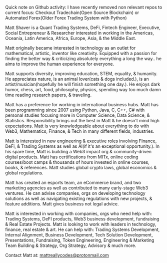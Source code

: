 Quick note on Github activity: I have recently removed non relevant repos to current focus: Checkout Tradechain(Open Source Blockchain) or Automated Forex(Older Forex Trading System with Python) 

Matt Shaver is a Quant Trading Systems, DeFi, Fintech Engineer, Executive, Social Entrepreneur & Researcher interested in working in the Americas, Oceania, Latin America, Africa,  Europe, Asia, & the Middle East. 

Matt originally became interested in technology as an outlet for mathematical, artistic, inventor like creativity. Equipped with a passion for finding the better way  & criticizing absolutely everything a long the way.. he aims to improve the human experience for everyone. 

Matt supports diversity,  improving education,  STEM, equality, & humanity. He appreciates nature, is an animal lover(cats & dogs included.), is an artist/musician(hopefully he will finish something one day.). He enjoys dark humor, chess, art, food, philosophy, physics, spending way too much damn time reading research papers, & traveling. 

Matt has a preference for working in international business hubs. 
Matt has been programming since 2007 using Python, Java, C, C++, C#   with personal studies focusing more in Computer Science, Data Science, & Statistics. Responsibility brings out the best in Matt & he doesn't mind high expectations. Matt is very knowledgeable about everything to do with Web3, Mathematics, Finance, & Tech in many different fields, industries.  

Matt is interested in new engineering & executive roles involving  FInance, DeFi, & Trading Systems as well as AI(if it's an exceptional opportunity.). In his spare time, Matt is building a Web3 impact org & community-driven digital products. Matt has certifications from MITx, online coding courses/boot camps & thousands of hours invested in online courses, books, & references. Matt studies global crypto laws, global economics & global regulations. 

Matt has created an esports team, an eCommerce brand, and two marketing agencies as well as contributed to many early-stage Web3 ventures. He can advise companies, orgs on developing technology solutions as well as navigating existing regulations with new projects, & feature additions. Matt gives business not legal advice. 

Matt is interested in working with companies, orgs who need help with: Trading Systems, DeFI products, Web3 business development, fundraising & Real Estate Projects. Matt is looking to work with leaders in technology, finance, real estate & art. He can help with:  Trading Systems Development, Internal Alignment, Business Development, Tech Solution Development,  Presentations,  Fundraising, Token Engineering, Engineering & Marketing Team Building & Strategy, Org Strategy, Advisory & much more. 

Contact Matt at: 
mattreallycodes@protonmail.com

<!--
**mattreallycodes/mattreallycodes** is a ✨ _special_ ✨ repository because its `README.md` (this file) appears on your GitHub profile.

Here are some ideas to get you started:

- 🔭 I’m currently working on ...
- 🌱 I’m currently learning ...
- 👯 I’m looking to collaborate on ...
- 🤔 I’m looking for help with ...
- 💬 Ask me about ...
- 📫 How to reach me: ...
- 😄 Pronouns: ...
- ⚡ Fun fact: ...
-->


